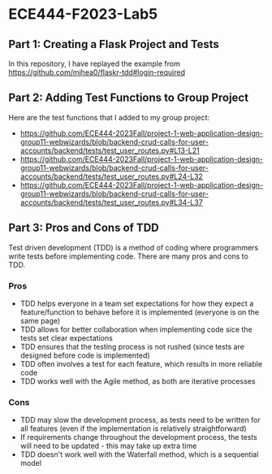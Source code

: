 # ECE444-F2023-Lab5
## Part 1: Creating a Flask Project and Tests
In this repository, I have replayed the example from https://github.com/mjhea0/flaskr-tdd#login-required

## Part 2: Adding Test Functions to Group Project
Here are the test functions that I added to my group project:
- https://github.com/ECE444-2023Fall/project-1-web-application-design-group11-webwizards/blob/backend-crud-calls-for-user-accounts/backend/tests/test_user_routes.py#L13-L21
- https://github.com/ECE444-2023Fall/project-1-web-application-design-group11-webwizards/blob/backend-crud-calls-for-user-accounts/backend/tests/test_user_routes.py#L24-L32
- https://github.com/ECE444-2023Fall/project-1-web-application-design-group11-webwizards/blob/backend-crud-calls-for-user-accounts/backend/tests/test_user_routes.py#L34-L37

## Part 3: Pros and Cons of TDD
Test driven development (TDD) is a method of coding where programmers write tests before implementing code. There are many pros and cons to TDD.
### Pros
- TDD helps everyone in a team set expectations for how they expect a feature/function to behave before it is implemented (everyone is on the same page)
- TDD allows for better collaboration when implementing code sice the tests set clear expectations
- TDD ensures that the testing process is not rushed (since tests are designed before code is implemented)
- TDD often involves a test for each feature, which results in more reliable code
- TDD works well with the Agile method, as both are iterative processes
  
### Cons
- TDD may slow the development process, as tests need to be written for all features (even if the implementation is relatively straightforward)
- If requirements change throughout the development process, the tests will need to be updated - this may take up extra time
- TDD doesn't work well with the Waterfall method, which is a sequential model

